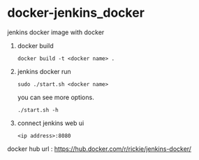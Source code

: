 # docker-jenkins_docker

jenkins docker image with docker

1. docker build

    `docker build -t <docker name> .`


2. jenkins docker run

    `sudo ./start.sh <docker name>`

    you can see more options.
    
    `./start.sh -h`


3. connect jenkins web ui

    `<ip address>:8080`


docker hub url : https://hub.docker.com/r/rickie/jenkins-docker/
